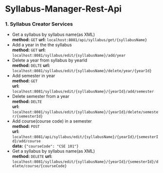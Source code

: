
# Syllabus-Manager-Rest-Api  
  
### 1. Syllabus Creator Services  
- Get a syllabus by syllabus name(as XML)  
    **method:** `GET` 
    **url:** `localhost:8081/api/syllabus/get/{syllabusName}` 
- Add a year in the the syllabus  
    **method:** `GET` 
    **url:** `localhost:8081/syllabus/edit/{syllabusName}/add/year` 
- Delete a year from syllabus by yearId  
    **method:** `DELTE` 
    **url:** `localhost:8081/syllabus/edit/{syllabusName}/delete/year/{yearId}`
- Add semester in year  
    **method:** `GET`   
    **url:** `localhost:8081/syllabus/edit/{syllabusName}/{yearId}/add/semester` 
- Delete semester from a year  
    **method:** `DELTE`   
    **url:** `localhost:8081/syllabus/edit/{syllabusName}/{yearId}/delete/semester/{semesterId}`   
- Add course(course code) in a semester  
**method:** `POST`   
**url:** `localhost:8081/api/syllabus/edit/{syllabusName}/{yearId}/{semesterId}/add/course`  
 **data:** `{"courseCode": "CSE 101"}`
- Get a syllabus by syllabus name(as XML)  
    **method:** `DELETE` 
    **url:** `localhost:8081/syllabus/edit/{syllabusName}/{yearId}/{semesterId}/delete/course/{courseCode}` 

    